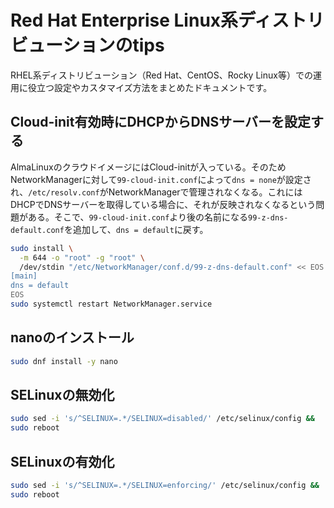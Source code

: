 # Red Hat Enterprise Linux系ディストリビューションのtips

RHEL系ディストリビューション（Red Hat、CentOS、Rocky Linux等）での運用に役立つ設定やカスタマイズ方法をまとめたドキュメントです。

## Cloud-init有効時にDHCPからDNSサーバーを設定する
AlmaLinuxのクラウドイメージにはCloud-initが入っている。そのためNetworkManagerに対して`99-cloud-init.conf`によって`dns = none`が設定され、`/etc/resolv.conf`がNetworkManagerで管理されなくなる。これにはDHCPでDNSサーバーを取得している場合に、それが反映されなくなるという問題がある。そこで、`99-cloud-init.conf`より後の名前になる`99-z-dns-default.conf`を追加して、`dns = default`に戻す。
```bash
sudo install \
  -m 644 -o "root" -g "root" \
  /dev/stdin "/etc/NetworkManager/conf.d/99-z-dns-default.conf" << EOS > /dev/null &&
[main]
dns = default
EOS
sudo systemctl restart NetworkManager.service
```

## nanoのインストール
```bash
sudo dnf install -y nano
```

## SELinuxの無効化
```bash
sudo sed -i 's/^SELINUX=.*/SELINUX=disabled/' /etc/selinux/config &&
sudo reboot
```

## SELinuxの有効化
```bash
sudo sed -i 's/^SELINUX=.*/SELINUX=enforcing/' /etc/selinux/config &&
sudo reboot
```
